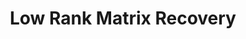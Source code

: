 ---
layout: page
title: Low Rank Matrix Recovery
comments: true
category: research
description: A in-depth analysis of problem formulations for low-rank matrix recovery such as Robust Principal Component Pursuit, and algorithms such as ALM and Dual Optimization. Extended the approach to applications such as Foreground-Background separation in videos.
importance: 2
redirect: /assets/pdf/CSE203B_Project.pdf
img: 
---